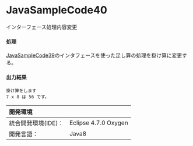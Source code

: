 # JavaSampleCode40
インターフェース処理内容変更

#### 処理
[JavaSampleCode39](https://github.com/xekid78/JavaSampleCode39)のインタフェースを使った足し算の処理を掛け算に変更する。

#### 出力結果  
```
掛け算をします
7 x 8 は 56 です。
```
  
| 開発環境 |  |
|:-|:-|
| 統合開発環境(IDE)： | Eclipse 4.7.0 Oxygen |
| 開発言語： | Java8 |
